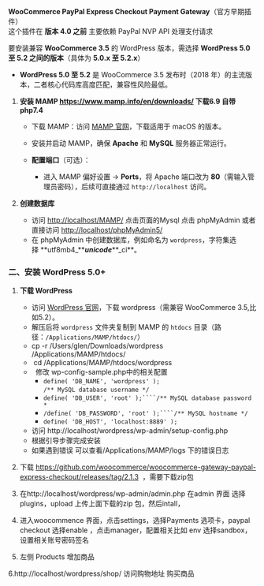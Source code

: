 **WooCommerce PayPal Express Checkout Payment Gateway**（官方早期插件）\
这个插件在 **版本 4.0 之前** 主要依赖 PayPal NVP API 处理支付请求

要安装兼容 **WooCommerce 3.5** 的 WordPress 版本，需选择 **WordPress 5.0 至 5.2 之间的版本**（具体为 **5.0.x 至 5.2.x**）

*   **WordPress 5.0 至 5.2** 是 WooCommerce 3.5 发布时（2018 年）的主流版本，二者核心代码库高度匹配，兼容性风险最低。

1.  **安装 MAMP <https://www.mamp.info/en/downloads/> 下载6.9 自带php7.4**

    *   下载 MAMP：访问 [MAMP 官网](https://www.mamp.info/)，下载适用于 macOS 的版本。
    *   安装并启动 MAMP，确保 **Apache** 和 **MySQL** 服务器正常运行。
    *   **配置端口**（可选）：

        *   进入 MAMP 偏好设置 → **Ports**，将 Apache 端口改为 **80**（需输入管理员密码），后续可直接通过 `http://localhost` 访问。
2.  **创建数据库**

    *   访问 <http://localhost/MAMP/> 点击页面的Mysql 点击 phpMyAdmin 或者直接访问 <http://localhost/phpMyAdmin5/>
    *   在 phpMyAdmin 中创建数据库，例如命名为 `wordpress`，字符集选择 **utf8mb4\_*****unicode***\*\*\_ci\*\*。

### 二、安装 WordPress 5.0+

1.  **下载 WordPress**

    *   访问 [WordPress 官网](https://wordpress.org/)，下载 wordpress（需兼容 WooCommerce 3.5,比如5.2）。
    *   解压后将 `wordpress` 文件夹复制到 MAMP 的 `htdocs` 目录（路径：`/Applications/MAMP/htdocs/`）
    *   &#x20;    cp -r /Users/glen/Downloads/wordpress /Applications/MAMP/htdocs/
    *   &#x20;     cd /Applications/MAMP/htdocs/wordpress 
    *         修改 wp-config-sample.php中的相关配置
        *   `define( 'DB_NAME', 'wordpress' );`\
            `/** MySQL database username */`
        *   `define( 'DB_USER', 'root' );````/** MySQL database password *`
        *   `/define( 'DB_PASSWORD', 'root' );````/** MySQL hostname */`
        *   `define( 'DB_HOST', 'localhost:8889' );`
    *   访问 http\://localhost/wordpress/wp-admin/setup-config.php
    *   根据引导步骤完成安装
    *   如果遇到错误 可以查看/Applications/MAMP/logs 下的错误日志
2.  下载 <https://github.com/woocommerce/woocommerce-gateway-paypal-express-checkout/releases/tag/2.1.3>  ，需要下载zip包
3.  在http\://localhost/wordpress/wp-admin/admin.php 在admin 界面 选择plugins，upload 上传上面下载的zip 包，然后intall，
4.  进入woocommence 界面，点击settings，选择Payments 选项卡，paypal checkout 选择enable ，点击manager，配置相关比如 env 选择sandbox，设置相关账号密码签名
5.  左侧 Products 增加商品 

6.http\://localhost/wordpress/shop/ 访问购物地址 购买商品
